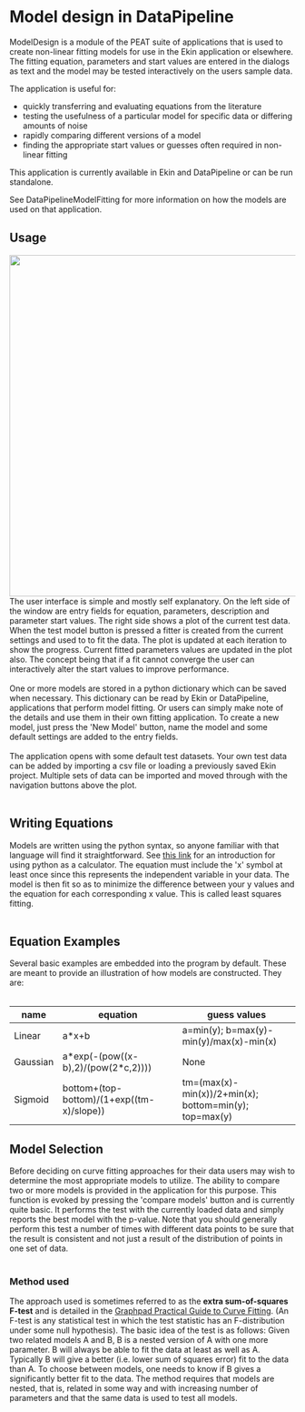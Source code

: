 # Model design in DataPipeline #

ModelDesign is a module of the PEAT suite of applications that is used to create non-linear fitting models for use in the Ekin application or elsewhere. The fitting equation, parameters and start values are entered in the dialogs as text and the model may be tested interactively on the users sample data.

The application is useful for:
  * quickly transferring and evaluating equations from the literature
  * testing the usefulness of a particular model for specific data or differing amounts of noise
  * rapidly comparing different versions of a model
  * finding the appropriate start values or guesses often required in non-linear fitting

This application is currently available in Ekin and DataPipeline or can be run standalone.

See DataPipelineModelFitting for more information on how the models are used on that application.

## Usage ##
<img src='http://peat.googlecode.com/svn/wiki/images/Modeldesignapp.png' align='right' width='600'>

The user interface is simple and mostly self explanatory. On the left side of the window are entry fields for equation, parameters, description and parameter start values. The right side shows a plot of the current test data. When the test model button is pressed a fitter is created from the current settings and used to to fit the data. The plot is updated at each iteration to show the progress. Current fitted parameters values are updated in the plot also. The concept being that if a fit cannot converge the user can interactively alter the start values to improve performance.<br>
<br>
One or more models are stored in a python dictionary which can be saved when necessary. This dictionary can be read by Ekin or DataPipeline, applications that perform model fitting. Or users can simply make note of the details and use them in their own fitting application. To create a new model, just press the 'New Model' button, name the model and some default settings are added to the entry fields.<br>
<br>
The application opens with some default test datasets. Your own test data can be added by importing a csv file or loading a previously saved Ekin project. Multiple sets of data can be imported and moved through with the navigation buttons above the plot.<br>
<br>
<h2>Writing Equations</h2>

Models are written using the python syntax, so anyone familiar with that language will find it straightforward. See <a href='http://docs.python.org/tutorial/introduction.html#using-python-as-a-calculator'>this link</a> for an introduction for using python as a calculator. The equation must include the 'x' symbol at least once since this represents the independent variable in your data. The model is then fit so as to minimize the difference between your y values and the equation for each corresponding x value. This is called least squares fitting.<br>
<br>
<h2>Equation Examples</h2>
Several basic examples are embedded into the program by default. These are meant to provide an illustration of how models are constructed. They are:<br>
<br>
<table><thead><th>name</th><th>equation</th><th>guess values</th></thead><tbody>
<tr><td>Linear</td><td>a*x+b   </td><td>a=min(y); b=max(y)-min(y)/max(x)-min(x)</td></tr>
<tr><td>Gaussian</td><td>a*exp(-(pow((x-b),2)/(pow(2*c,2))))</td><td>None        </td></tr>
<tr><td>Sigmoid</td><td>bottom+(top-bottom)/(1+exp((tm-x)/slope))</td><td>tm=(max(x)-min(x))/2+min(x); bottom=min(y); top=max(y)</td></tr></tbody></table>

<h2>Model Selection</h2>

Before deciding on curve fitting approaches for their data users may wish to determine the most appropriate models to utilize. The ability to compare two or more models is provided in the application for this purpose. This function is evoked by pressing the 'compare models' button and is currently quite basic. It performs the test with the currently loaded data and simply reports the best model with the p-value. Note that you should generally perform this test a number of times with different data points to be sure that the result is consistent and not just a result of the distribution of points in one set of data.<br>
<br>
<h3>Method used</h3>
The approach used is sometimes referred to as the <b>extra sum-of-squares F-test</b> and is detailed in the <a href='http://www.graphpad.com/index.cfm?cmd=library.page&pageID=12&categoryID=6'>Graphpad Practical Guide to Curve Fitting</a>. (An F-test is any statistical test in which the test statistic has an F-distribution under some null hypothesis). The basic idea of the test is as follows: Given two related models A and B, B is a nested version of A with one more parameter. B will always be able to fit the data at least as well as A. Typically B will give a better (i.e. lower sum of squares error) fit to the data than A. To choose between models, one needs to know if B gives a significantly better fit to the data. The method requires that models are nested, that is, related in some way and with increasing number of parameters and that the same data is used to test all models.